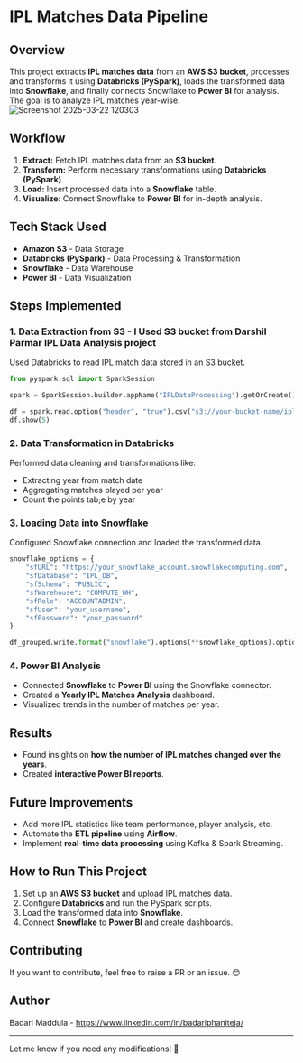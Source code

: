 # IPL Matches Data Pipeline

## Overview
This project extracts **IPL matches data** from an **AWS S3 bucket**, processes and transforms it using **Databricks (PySpark)**, loads the transformed data into **Snowflake**, and finally connects Snowflake to **Power BI** for analysis. The goal is to analyze IPL matches year-wise.
![Screenshot 2025-03-22 120303](https://github.com/user-attachments/assets/ef9c526c-7ec9-451a-ad5c-2f37a72e05de)


## Workflow
1. **Extract:** Fetch IPL matches data from an **S3 bucket**.
2. **Transform:** Perform necessary transformations using **Databricks (PySpark)**.
3. **Load:** Insert processed data into a **Snowflake** table.
4. **Visualize:** Connect Snowflake to **Power BI** for in-depth analysis.

## Tech Stack Used
- **Amazon S3** - Data Storage
- **Databricks (PySpark)** - Data Processing & Transformation
- **Snowflake** - Data Warehouse
- **Power BI** - Data Visualization

## Steps Implemented
### 1. Data Extraction from S3 - I Used S3 bucket from Darshil Parmar IPL Data Analysis project
Used Databricks to read IPL match data stored in an S3 bucket.
```python
from pyspark.sql import SparkSession

spark = SparkSession.builder.appName("IPLDataProcessing").getOrCreate()

df = spark.read.option("header", "true").csv("s3://your-bucket-name/ipl_matches.csv")
df.show(5)
```

### 2. Data Transformation in Databricks
Performed data cleaning and transformations like:
- Extracting year from match date
- Aggregating matches played per year
- Count the points tab;e by year


### 3. Loading Data into Snowflake
Configured Snowflake connection and loaded the transformed data.
```python
snowflake_options = {
    "sfURL": "https://your_snowflake_account.snowflakecomputing.com",
    "sfDatabase": "IPL_DB",
    "sfSchema": "PUBLIC",
    "sfWarehouse": "COMPUTE_WH",
    "sfRole": "ACCOUNTADMIN",
    "sfUser": "your_username",
    "sfPassword": "your_password"
}

df_grouped.write.format("snowflake").options(**snowflake_options).option("dbtable", "IPL_MATCHES_YEARLY").mode("overwrite").save()
```

### 4. Power BI Analysis
- Connected **Snowflake** to **Power BI** using the Snowflake connector.
- Created a **Yearly IPL Matches Analysis** dashboard.
- Visualized trends in the number of matches per year.

## Results
- Found insights on **how the number of IPL matches changed over the years**.
- Created **interactive Power BI reports**.

## Future Improvements
- Add more IPL statistics like team performance, player analysis, etc.
- Automate the **ETL pipeline** using **Airflow**.
- Implement **real-time data processing** using Kafka & Spark Streaming.

## How to Run This Project
1. Set up an **AWS S3 bucket** and upload IPL matches data.
2. Configure **Databricks** and run the PySpark scripts.
3. Load the transformed data into **Snowflake**.
4. Connect **Snowflake** to **Power BI** and create dashboards.

## Contributing
If you want to contribute, feel free to raise a PR or an issue. 😊

## Author
Badari Maddula - https://www.linkedin.com/in/badariphaniteja/

---
Let me know if you need any modifications! 🚀


